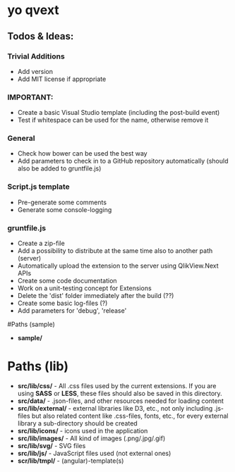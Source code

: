 # yo qvext  

## Todos & Ideas:

### Trivial Additions
* Add version
* Add MIT license if appropriate


### IMPORTANT: 
* Create a basic Visual Studio template (including the post-build event)
* Test if whitespace can be used for the name, otherwise remove it

### General
* Check how bower can be used the best way
* Add parameters to check in to a GitHub repository automatically (should also be added to gruntfile.js)

### Script.js template
* Pre-generate some comments
* Generate some console-logging

### gruntfile.js
* Create a zip-file
* Add a possibility to distribute at the same time also to another path (server)
* Automatically upload the extension to the server using QlikView.Next APIs
* Create some code documentation
* Work on a unit-testing concept for Extensions
* Delete the 'dist' folder immediately after the build (??)
* Create some basic log-files (?)
* Add parameters for 'debug', 'release'

#Paths (sample)
* **sample/**

# Paths (lib)

* **src/lib/css/** - All .css files used by the current extensions. If you are using **SASS** or **LESS**, these files should also be saved in this directory.
* **src/data/** - .json-files, and other resources needed for loading content
* **src/lib/external/** - external libraries like D3, etc., not only including .js-files but also related content like .css-files, fonts, etc., for every external library a sub-directory should be created
* **src/lib/icons/** - icons used in the application
* **src/lib/images/** - All kind of images (.png/.jpg/.gif)
* **src/lib/svg/** - SVG files
* **src/lib/js/** - JavaScript files used (not external ones)
* **scr/lib/tmpl/** - (angular)-template(s)


